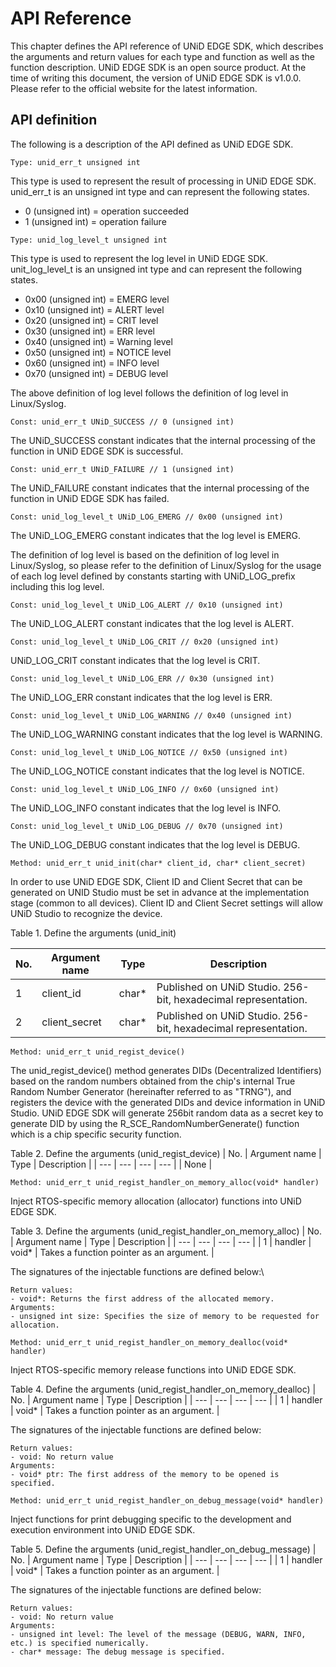 # API Reference

This chapter defines the API reference of UNiD EDGE SDK, which describes the arguments and return values for each type and function as well as the function description. UNiD EDGE SDK is an open source product. At the time of writing this document, the version of UNiD EDGE SDK is v1.0.0. Please refer to the official website for the latest information.


## API definition

The following is a description of the API defined as UNiD EDGE SDK.

```
Type: unid_err_t unsigned int
```
This type is used to represent the result of processing in UNiD EDGE SDK. unid_err_t is an unsigned int type and can represent the following states.

- 0 (unsigned int) = operation succeeded
- 1 (unsigned int) = operation failure

```
Type: unid_log_level_t unsigned int
```

This type is used to represent the log level in UNiD EDGE SDK. unit_log_level_t is an unsigned int type and can represent the following states.

- 0x00 (unsigned int) = EMERG level
- 0x10 (unsigned int) = ALERT level
- 0x20 (unsigned int) = CRIT level
- 0x30 (unsigned int) = ERR level
- 0x40 (unsigned int) = Warning level
- 0x50 (unsigned int) = NOTICE level
- 0x60 (unsigned int) = INFO level
- 0x70 (unsigned int) = DEBUG level

The above definition of log level follows the definition of log level in Linux/Syslog.

```
Const: unid_err_t UNiD_SUCCESS // 0 (unsigned int)
```

The UNiD_SUCCESS constant indicates that the internal processing of the function in UNiD EDGE SDK is successful.

```
Const: unid_err_t UNiD_FAILURE // 1 (unsigned int)
```

The UNiD_FAILURE constant indicates that the internal processing of the function in UNiD EDGE SDK has failed.

```
Const: unid_log_level_t UNiD_LOG_EMERG // 0x00 (unsigned int)
```

The UNiD_LOG_EMERG constant indicates that the log level is EMERG.

The definition of log level is based on the definition of log level in Linux/Syslog, so please refer to the definition of Linux/Syslog for the usage of each log level defined by constants starting with UNiD_LOG_prefix including this log level.

```
Const: unid_log_level_t UNiD_LOG_ALERT // 0x10 (unsigned int)
```

The UNiD_LOG_ALERT constant indicates that the log level is ALERT.

```
Const: unid_log_level_t UNiD_LOG_CRIT // 0x20 (unsigned int)
```

UNiD_LOG_CRIT constant indicates that the log level is CRIT.

```
Const: unid_log_level_t UNiD_LOG_ERR // 0x30 (unsigned int)
```

The UNiD_LOG_ERR constant indicates that the log level is ERR.

```
Const: unid_log_level_t UNiD_LOG_WARNING // 0x40 (unsigned int)
```

The UNiD_LOG_WARNING constant indicates that the log level is WARNING.

```
Const: unid_log_level_t UNiD_LOG_NOTICE // 0x50 (unsigned int)
```

The UNiD_LOG_NOTICE constant indicates that the log level is NOTICE.

```
Const: unid_log_level_t UNiD_LOG_INFO // 0x60 (unsigned int)
```

The UNiD_LOG_INFO constant indicates that the log level is INFO.

```
Const: unid_log_level_t UNiD_LOG_DEBUG // 0x70 (unsigned int)
```

The UNiD_LOG_DEBUG constant indicates that the log level is DEBUG.

```
Method: unid_err_t unid_init(char* client_id, char* client_secret)
```

In order to use UNiD EDGE SDK, Client ID and Client Secret that can be generated on UNID Studio must be set in advance at the implementation stage (common to all devices). Client ID and Client Secret settings will allow UNiD Studio to recognize the device.

Table 1. Define the arguments (unid_init)  

| No. | Argument name | Type | Description |
| --- | --- | --- | --- |
| 1 | client_id | char* | Published on UNiD Studio. 256-bit, hexadecimal representation. |
| 2 | client_secret | char* | Published on UNiD Studio. 256-bit, hexadecimal representation. |

```
Method: unid_err_t unid_regist_device()
```

The unid_regist_device() method generates DIDs (Decentralized Identifiers) based on the random numbers obtained from the chip's internal True Random Number Generator (hereinafter referred to as "TRNG"), and registers the device with the generated DIDs and device information in UNiD Studio. UNiD EDGE SDK will generate 256bit random data as a secret key to generate DID by using the R_SCE_RandomNumberGenerate() function which is a chip specific security function.

Table 2. Define the arguments (unid_regist_device)
| No. | Argument name | Type | Description |
| --- | --- | --- | --- |
| None |

```
Method: unid_err_t unid_regist_handler_on_memory_alloc(void* handler)
```

Inject RTOS-specific memory allocation (allocator) functions into UNiD EDGE SDK.

Table 3. Define the arguments (unid_regist_handler_on_memory_alloc)
| No. | Argument name | Type | Description |
| --- | --- | --- | --- |
| 1 | handler | void* | Takes a function pointer as an argument. |

The signatures of the injectable functions are defined below:\

```{admonition} void* handler (unsigned int size)
Return values:
- void*: Returns the first address of the allocated memory.
Arguments:
- unsigned int size: Specifies the size of memory to be requested for allocation.
```

```
Method: unid_err_t unid_regist_handler_on_memory_dealloc(void* handler)
```

Inject RTOS-specific memory release functions into UNiD EDGE SDK.

Table 4. Define the arguments (unid_regist_handler_on_memory_dealloc)
| No. | Argument name | Type | Description |
| --- | --- | --- | --- |
| 1 | handler | void* | Takes a function pointer as an argument. |

The signatures of the injectable functions are defined below:
```{admonition} void handler (void* ptr)
Return values:
- void: No return value
Arguments:
- void* ptr: The first address of the memory to be opened is specified.
```

```
Method: unid_err_t unid_regist_handler_on_debug_message(void* handler)
```

Inject functions for print debugging specific to the development and execution environment into UNiD EDGE SDK.

Table 5. Define the arguments (unid_regist_handler_on_debug_message)
| No. | Argument name | Type | Description |
| --- | --- | --- | --- |
| 1 | handler | void* | Takes a function pointer as an argument. |


The signatures of the injectable functions are defined below:
```{admonition} void handler (unsigned int level, char* message)
Return values:
- void: No return value
Arguments:
- unsigned int level: The level of the message (DEBUG, WARN, INFO, etc.) is specified numerically.
- char* message: The debug message is specified.
```
